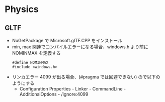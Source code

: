 # Physics

## GLTF
- NuGetPackage で Microsoft.glTF.CPP をインストール
- min, max 関連でコンパイルエラーになる場合、windows.h より前に NOMINMAX を定義する
    ~~~
    #define NOMINMAX 
    #include <windows.h>
    ~~~
- リンカエラー 4099 が出る場合、(#pragma では回避できない) ので以下のようにする
    - Configuration Properties - Linker - CommandLine - AdditionalOptions - /ignore:4099
